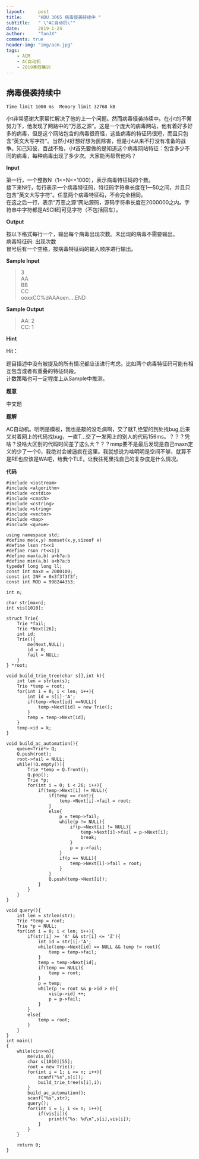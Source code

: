 ```yaml
---
layout:     post
title:      "HDU 3065 病毒侵袭持续中 "
subtitle:   " \"AC自动机\""
date:       2019-1-24
author:     "TanJX"
comments: true
header-img: "img/acm.jpg"
tags:
    - ACM
    - AC自动机
    - 2019寒假集训
---
```



## 病毒侵袭持续中 

```Time limit 1000 ms  Memory limit 32768 kB```

小t非常感谢大家帮忙解决了他的上一个问题。然而病毒侵袭持续中。在小t的不懈努力下，他发现了网路中的“万恶之源”。这是一个庞大的病毒网站，他有着好多好多的病毒，但是这个网站包含的病毒很奇怪，这些病毒的特征码很短，而且只包含“英文大写字符”。当然小t好想好想为民除害，但是小t从来不打没有准备的战争。知己知彼，百战不殆，小t首先要做的是知道这个病毒网站特征：包含多少不同的病毒，每种病毒出现了多少次。大家能再帮帮他吗？

**Input**

第一行，一个整数N（1<=N<=1000），表示病毒特征码的个数。 <br>
接下来N行，每行表示一个病毒特征码，特征码字符串长度在1—50之间，并且只包含“英文大写字符”。任意两个病毒特征码，不会完全相同。 <br>
在这之后一行，表示“万恶之源”网站源码，源码字符串长度在2000000之内。字符串中字符都是ASCII码可见字符（不包括回车）。 <br>

**Output**

按以下格式每行一个，输出每个病毒出现次数。未出现的病毒不需要输出。 <br>
病毒特征码: 出现次数 <br>
冒号后有一个空格，按病毒特征码的输入顺序进行输出。 <br>

**Sample Input**

>3<br>
AA<br>
BB<br>
CC<br>
ooxxCC%dAAAoen....END<br>

**Sample Output**

>AA: 2<br>
CC: 1<br>

**Hint**

Hit：

题目描述中没有被提及的所有情况都应该进行考虑。比如两个病毒特征码可能有相互包含或者有重叠的特征码段。<br>
计数策略也可一定程度上从Sample中推测。

**题意**

中文题

**题解**

AC自动机。明明是模板，我也是敲的没毛病啊，交了就T,绝望的到处找bug,后来又对着网上的代码找bug，一直T...交了一发网上的别人的代码156ms。？？？凭啥？没啥大区别的代码时间差了这么大？？？mmp要不是最后发现是自己maxn定义的少了一个0，我绝对会被逼疯在这里。我就想说为啥明明是空间不够，就算不是RE也应该是WA吧，给我个TLE，让我往死里找自己的复杂度是什么情况。

**代码**

```
#include <iostream>
#include <algorithm>
#include <cstdio>
#include <cmath>
#include <cstring>
#include <string>
#include <vector>
#include <map>
#include <queue>

using namespace std;
#define me(x,y) memset(x,y,sizeof x)
#define lson rt<<1
#define rson rt<<1|1
#define max(a,b) a>b?a:b
#define min(a,b) a<b?a:b
typedef long long ll;
const int maxn = 2000100;
const int INF = 0x3f3f3f3f;
const int MOD = 998244353;

int n;

char str[maxn];
int vis[1010];

struct Trie{
    Trie *fail;
    Trie *Next[26];
    int id;
    Trie(){
        me(Next,NULL);
        id = 0;
        fail = NULL;
    }
} *root;

void build_trie_tree(char s[],int k){
    int len = strlen(s);
    Trie *temp = root;
    for(int i = 0; i < len; i++){
        int id = s[i]-'A';
        if(temp->Next[id] ==NULL){
            temp->Next[id] = new Trie();
        }
        temp = temp->Next[id];
    }
    temp->id = k;
}

void build_ac_automation(){
    queue<Trie*> Q;
    Q.push(root);
    root->fail = NULL;
    while(!Q.empty()){
        Trie *temp = Q.front();
        Q.pop();
        Trie *p;
        for(int i = 0; i < 26; i++){
            if(temp->Next[i] != NULL){
                if(temp == root){
                    temp->Next[i]->fail = root;
                }
                else{
                    p = temp->fail;
                    while(p != NULL){
                        if(p->Next[i] != NULL){
                            temp->Next[i]->fail = p->Next[i];
                            break;
                        }
                        p = p->fail;
                    }
                    if(p == NULL){
                        temp->Next[i]->fail = root;
                    }
                }
                Q.push(temp->Next[i]);
            }
        }
    }
}

void query(){
    int len = strlen(str);
    Trie *temp = root;
    Trie *p = NULL;
    for(int i = 0; i < len; i++){
        if(str[i] >= 'A' && str[i] <= 'Z'){
            int id = str[i]-'A';
            while(temp->Next[id] == NULL && temp != root){
                temp = temp->fail;
            }
            temp = temp->Next[id];
            if(temp == NULL){
                temp = root;
            }
            p = temp;
            while(p != root && p->id > 0){
                vis[p->id] ++;
                p = p->fail;
            }
        }
        else{
            temp = root;
        }
    }
}
int main()
{
    while(cin>>n){
        me(vis,0);
        char s[1010][55];
        root = new Trie();
        for(int i = 1; i <= n; i++){
            scanf("%s",s[i]);
            build_trie_tree(s[i],i);
        }
        build_ac_automation();
        scanf("%s",str);
        query();
        for(int i = 1; i <= n; i++){
            if(vis[i]){
                printf("%s: %d\n",s[i],vis[i]);
            }
        }
    }
    
    return 0;
}
```